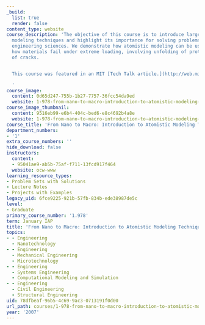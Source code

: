 ```yaml
---
_build:
  list: true
  render: false
content_type: website
course_description: 'The objective of this course is to introduce large-scale atomistic
  modeling techniques and highlight its importance for solving problems in modern
  engineering sciences. We demonstrate how atomistic modeling can be used to understand
  how materials fail under extreme loading, involving unfolding of proteins and propagation
  of cracks.


  This course was featured in an MIT [Tech Talk article.](http://web.mit.edu/newsoffice/2007/atomistic.html)

  '
course_image:
  content: 0d65d247-755b-1b27-7757-36fcc54da9ed
  website: 1-978-from-nano-to-macro-introduction-to-atomistic-modeling-techniques-january-iap-2007
course_image_thumbnail:
  content: 9516eb99-e6b4-404c-bed6-e8c4692b4a8e
  website: 1-978-from-nano-to-macro-introduction-to-atomistic-modeling-techniques-january-iap-2007
course_title: 'From Nano to Macro: Introduction to Atomistic Modeling Techniques'
department_numbers:
- '1'
extra_course_numbers: ''
hide_download: false
instructors:
  content:
  - 95041ae9-ab5b-75af-f711-13fcd917f464
  website: ocw-www
learning_resource_types:
- Problem Sets with Solutions
- Lecture Notes
- Projects with Examples
legacy_uid: 6fce9225-921b-57fb-834b-ede38987de5c
level:
- Graduate
primary_course_number: '1.978'
term: January IAP
title: 'From Nano to Macro: Introduction to Atomistic Modeling Techniques'
topics:
- - Engineering
  - Nanotechnology
- - Engineering
  - Mechanical Engineering
  - Microtechnology
- - Engineering
  - Systems Engineering
  - Computational Modeling and Simulation
- - Engineering
  - Civil Engineering
  - Structural Engineering
uid: 78dfbeaf-96b5-4c69-9ac3-0713191f0d00
url_path: courses/1-978-from-nano-to-macro-introduction-to-atomistic-modeling-techniques-january-iap-2007
year: '2007'
---
```

